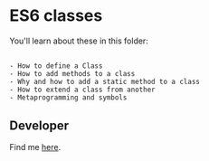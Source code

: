 # ES6 classes
You'll learn about these in this folder:
##
    - How to define a Class  
    - How to add methods to a class  
    - Why and how to add a static method to a class  
    - How to extend a class from another  
    - Metaprogramming and symbols
##
## Developer
Find me [here](https://neshkibet.vercel.app).
